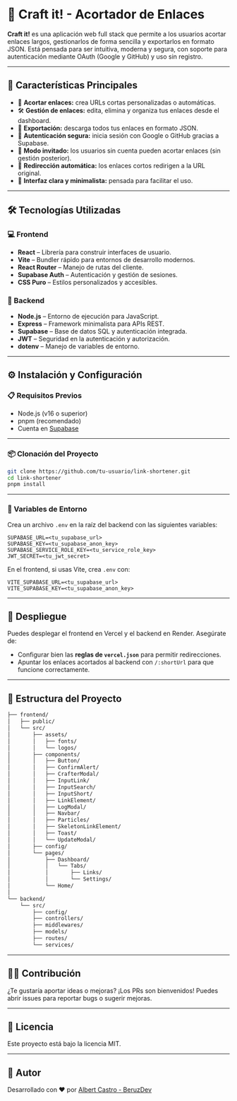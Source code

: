 # 🚀 Craft it! - Acortador de Enlaces

**Craft it!** es una aplicación web full stack que permite a los usuarios acortar enlaces largos, gestionarlos de forma sencilla y exportarlos en formato JSON. Está pensada para ser intuitiva, moderna y segura, con soporte para autenticación mediante OAuth (Google y GitHub) y uso sin registro.

---

## 🧹 Características Principales

* 🔗 **Acortar enlaces:** crea URLs cortas personalizadas o automáticas.
* 🛠️ **Gestión de enlaces:** edita, elimina y organiza tus enlaces desde el dashboard.
* 📂 **Exportación:** descarga todos tus enlaces en formato JSON.
* 🔐 **Autenticación segura:** inicia sesión con Google o GitHub gracias a Supabase.
* 👥 **Modo invitado:** los usuarios sin cuenta pueden acortar enlaces (sin gestión posterior).
* 🧱 **Redirección automática:** los enlaces cortos redirigen a la URL original.
* 🧐 **Interfaz clara y minimalista:** pensada para facilitar el uso.

---

## 🛠️ Tecnologías Utilizadas

### 💻 Frontend

* **React** – Librería para construir interfaces de usuario.
* **Vite** – Bundler rápido para entornos de desarrollo modernos.
* **React Router** – Manejo de rutas del cliente.
* **Supabase Auth** – Autenticación y gestión de sesiones.
* **CSS Puro** – Estilos personalizados y accesibles.

### 🧪 Backend

* **Node.js** – Entorno de ejecución para JavaScript.
* **Express** – Framework minimalista para APIs REST.
* **Supabase** – Base de datos SQL y autenticación integrada.
* **JWT** – Seguridad en la autenticación y autorización.
* **dotenv** – Manejo de variables de entorno.

---

## ⚙️ Instalación y Configuración

### 📋 Requisitos Previos

* Node.js (v16 o superior)
* pnpm (recomendado)
* Cuenta en [Supabase](https://supabase.com/)

---

### 📦 Clonación del Proyecto

```bash
git clone https://github.com/tu-usuario/link-shortener.git
cd link-shortener
pnpm install
```

---

### 🔐 Variables de Entorno

Crea un archivo `.env` en la raíz del backend con las siguientes variables:

```env
SUPABASE_URL=<tu_supabase_url>
SUPABASE_KEY=<tu_supabase_anon_key>
SUPABASE_SERVICE_ROLE_KEY=<tu_service_role_key>
JWT_SECRET=<tu_jwt_secret>
```

En el frontend, si usas Vite, crea `.env` con:

```env
VITE_SUPABASE_URL=<tu_supabase_url>
VITE_SUPABASE_KEY=<tu_supabase_anon_key>
```

---

## 🚀 Despliegue

Puedes desplegar el frontend en Vercel y el backend en Render. Asegúrate de:

* Configurar bien las **reglas de `vercel.json`** para permitir redirecciones.
* Apuntar los enlaces acortados al backend con `/:shortUrl` para que funcione correctamente.

---

## 📁 Estructura del Proyecto

```bash
├── frontend/
│   ├── public/
│   └── src/
│       ├── assets/
│       │   ├── fonts/
│       │   └── logos/
│       ├── components/
│       │   ├── Button/
│       │   ├── ConfirmAlert/
│       │   ├── CrafterModal/
│       │   ├── InputLink/
│       │   ├── InputSearch/
│       │   ├── InputShort/
│       │   ├── LinkElement/
│       │   ├── LogModal/
│       │   ├── Navbar/
│       │   ├── Particles/
│       │   ├── SkeletonLinkElement/
│       │   ├── Toast/
│       │   └── UpdateModal/
│       ├── config/
│       └── pages/
│           ├── Dashboard/
│           │   └── Tabs/
│           │       ├── Links/
│           │       └── Settings/
│           └── Home/
│
└── backend/
    └── src/
        ├── config/
        ├── controllers/
        ├── middlewares/
        ├── models/
        ├── routes/
        └── services/
```

---

## 🧑‍💻 Contribución

¿Te gustaría aportar ideas o mejoras? ¡Los PRs son bienvenidos! Puedes abrir issues para reportar bugs o sugerir mejoras.

---

## 📜 Licencia

Este proyecto está bajo la licencia MIT.

---

## 🙌 Autor

Desarrollado con ❤️ por [Albert Castro - BeruzDev](https://github.com/BeruzDev)

